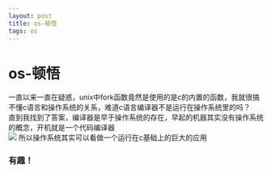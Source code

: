 ```yaml
--- 
layout: post 
title: os-顿悟 
tags: os 
---
```

# os-顿悟
一直以来一直在疑惑，unix中fork函数竟然是使用的是c的内置的函数，我就很搞不懂c语言和操作系统的关系，难道c语言编译器不是运行在操作系统里的吗？    
直到我找到了答案，编译器是早于操作系统的存在，早起的机器其实没有操作系统的概念，开机就是一个代码编译器    
![](https://cdn.jsdelivr.net/gh/nber1994/fu0k@master/uPic/20190701120436906_1234126679.png)
所以操作系统其实可以看做一个运行在c基础上的巨大的应用

### 有趣！
